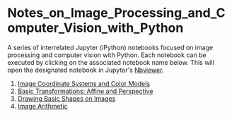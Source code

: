 # Notes_on_Image_Processing_and_Computer_Vision_with_Python

A series of interrelated Jupyter (iPython) notebooks focused on image processing and computer vision with Python. Each notebook can be executed by clicking on the associated notebook name below. This will open the designated notebook in Jupyter's <a href="nbviewer.jupyter.org">Nbviewer</a>.

<ol>
  <li> <a href= "https://nbviewer.jupyter.org/github/daveking63/Notes_on_Image_Processing_and_Computer_Vision/blob/main/Image_Coordinate_Systems_and_Color_Models/notes_for_image_processing_coordinates_colors_git_version2.ipynb">Image Coordinate Systems and Color Models</a>
  </li>
  <li><a href= "https://nbviewer.jupyter.org/github/daveking63/Notes_on_Image_Processing_and_Computer_Vision/blob/main/Basic_Transformations/notes_for_image_processing_transformations_git_version3.ipynb">Basic Transformations: Affine and Perspective</a>
  </li>
  <li><a href= "https://nbviewer.jupyter.org/github/daveking63/Notes_on_Image_Processing_and_Computer_Vision/blob/main/Drawing_Shapes_on_Images/notes_for_image_processing_drawing_basic_shapes_git_version2.ipynb">Drawing Basic Shapes on Images</a>
  </li>
  <li><a href=    "https://nbviewer.org/github/daveking63/Notes_on_Image_Processing_and_Computer_Vision/blob/main/Image_Arithmetic/Notes_for_Image_Processing_Arithmetic_Operations.ipynb">Image Arithmetic</a>
  </li>
</ol>

